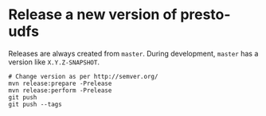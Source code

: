 <!--
{% comment %}
  Copyright (c) 2016. Qubole Inc
  Licensed under the Apache License, Version 2.0 (the "License");
  you may not use this file except in compliance with the License.
  You may obtain a copy of the License at

    http://www.apache.org/licenses/LICENSE-2.0

  Unless required by applicable law or agreed to in writing, software
  distributed under the License is distributed on an "AS IS" BASIS,
  WITHOUT WARRANTIES OR CONDITIONS OF ANY KIND, either express or implied.
  See the License for the specific language governing permissions and
  limitations under the License. See accompanying LICENSE file.
{% endcomment %}
-->

Release a new version of presto-udfs
====================================

Releases are always created from `master`. During development, `master` 
has a version like `X.Y.Z-SNAPSHOT`. 
 
    # Change version as per http://semver.org/
    mvn release:prepare -Prelease
    mvn release:perform -Prelease
    git push
    git push --tags

